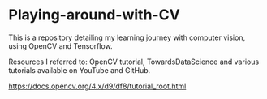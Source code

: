 # Playing-around-with-CV

This is a repository detailing my learning journey with computer vision, using OpenCV and Tensorflow.


Resources I referred to:
OpenCV tutorial, TowardsDataScience and various tutorials available on YouTube and GitHub. 


https://docs.opencv.org/4.x/d9/df8/tutorial_root.html
